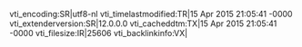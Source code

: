 vti_encoding:SR|utf8-nl
vti_timelastmodified:TR|15 Apr 2015 21:05:41 -0000
vti_extenderversion:SR|12.0.0.0
vti_cacheddtm:TX|15 Apr 2015 21:05:41 -0000
vti_filesize:IR|25606
vti_backlinkinfo:VX|
